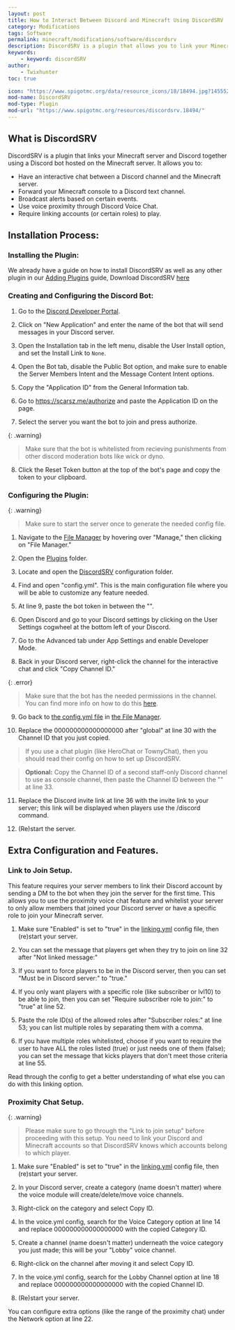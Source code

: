 ```yaml
---
layout: post
title: How to Interact Between Discord and Minecraft Using DiscordSRV
category: Modifications
tags: Software
permalink: minecraft/modifications/software/discordsrv
description: DiscordSRV is a plugin that allows you to link your Minecraft server and Discord server together.
keywords:
    - keyword: discordSRV
author:
    - Twixhunter
toc: true

icon: "https://www.spigotmc.org/data/resource_icons/18/18494.jpg?1455529290"
mod-name: DiscordSRV
mod-type: Plugin
mod-url: "https://www.spigotmc.org/resources/discordsrv.18494/"
---
```

## What is DiscordSRV
DiscordSRV is a plugin that links your Minecraft server and Discord together using a Discord bot hosted on the Minecraft server.
It allows you to:
- Have an interactive chat between a Discord channel and the Minecraft server.
- Forward your Minecraft console to a Discord text channel.
- Broadcast alerts based on certain events.
- Use voice proximity through Discord Voice Chat.
- Require linking accounts (or certain roles) to play.

## Installation Process:

### Installing the Plugin:
We already have a guide on how to install DiscordSRV as well as any other plugin in our [Adding Plugins](/minecraft/modifications/general/adding-plugins) guide, Download DiscordSRV [here](https://get.discordsrv.com)

### Creating and Configuring the Discord Bot:
1. Go to the [Discord Developer Portal](https://discord.com/developers/applications/).

2. Click on "New Application" and enter the name of the bot that will send messages in your Discord server.

3. Open the Installation tab in the left menu, disable the User Install option, and set the Install Link to `None`.

4. Open the Bot tab, disable the Public Bot option, and make sure to enable the Server Members Intent and the Message Content Intent options.

5. Copy the "Application ID" from the General Information tab.

6. Go to https://scarsz.me/authorize and paste the Application ID on the page.

7. Select the server you want the bot to join and press authorize.

{: .warning}
> Make sure that the bot is whitelisted from recieving punishments from other discord moderation bots like wick or dyno.

8. Click the Reset Token button at the top of the bot's page and copy the token to your clipboard.

### Configuring the Plugin:
{: .warning}
> Make sure to start the server once to generate the needed config file.

1. Navigate to the [File Manager](https://client.falixnodes.net/server/filemanager) by hovering over "Manage," then clicking on "File Manager."

2. Open the [Plugins](https://client.falixnodes.net/server/filemanager?dir=/plugins/) folder.

3. Locate and open the [DiscordSRV](https://client.falixnodes.net/server/filemanager?dir=/plugins/DiscordSRV/) configuration folder.

4. Find and open "config.yml". This is the main configuration file where you will be able to customize any feature needed.

5. At line 9, paste the bot token in between the "".

6. Open Discord and go to your Discord settings by clicking on the User Settings cogwheel at the bottom left of your Discord.

7. Go to the Advanced tab under App Settings and enable Developer Mode.

8. Back in your Discord server, right-click the channel for the interactive chat and click "Copy Channel ID."

{: .error}
> Make sure that the bot has the needed permissions in the channel. You can find more info on how to do this [here](https://docs.discordsrv.com/installation/initial-setup/#give-the-bot-the-discord-permissions-it-needs-to-run).

9. Go back to [the config.yml file](https://client.falixnodes.net/server/edit?path=/plugins/DiscordSRV/config.yml&file=config.yml&mime=text/plain) in [the File Manager](https://client.falixnodes.net/server/filemanager?dir=/plugins/DiscordSRV/).

10. Replace the 000000000000000000 after "global" at line 30 with the Channel ID that you just copied.

> If you use a chat plugin (like HeroChat or TownyChat), then you should read their config on how to set up DiscordSRV.

> <strong>Optional:</strong> Copy the Channel ID of a second staff-only Discord channel to use as console channel, then paste the Channel ID between the "" at line 33.

11. Replace the Discord invite link at line 36 with the invite link to your server; this link will be displayed when players use the /discord command.

12. (Re)start the server.

## Extra Configuration and Features.
### Link to Join Setup.

This feature requires your server members to link their Discord account by sending a DM to the bot when they join the server for the first time. This allows you to use the proximity voice chat feature and whitelist your server to only allow members that joined your Discord server or have a specific role to join your Minecraft server.

1. Make sure "Enabled" is set to "true" in the [linking.yml](https://client.falixnodes.net/server/edit?path=/plugins/DiscordSRV/linking.yml&file=linking.yml&mime=text/plain) config file, then (re)start your server.

2. You can set the message that players get when they try to join on line 32 after "Not linked message:"

3. If you want to force players to be in the Discord server, then you can set "Must be in Discord server:" to "true."

4. If you only want players with a specific role (like subscriber or lvl10) to be able to join, then you can set "Require subscriber role to join:" to "true" at line 52.

5. Paste the role ID(s) of the allowed roles after "Subscriber roles:" at line 53; you can list multiple roles by separating them with a comma.

6. If you have multiple roles whitelisted, choose if you want to require the user to have ALL the roles listed (true) or just needs one of them (false); you can set the message that kicks players that don't meet those criteria at line 55.

Read through the config to get a better understanding of what else you can do with this linking option.

### Proximity Chat Setup.

{: .warning}
> Please make sure to go through the "Link to join setup" before proceeding with this setup. You need to link your Discord and Minecraft accounts so that DiscordSRV knows which accounts belong to which player.

1. Make sure "Enabled" is set to "true" in the [linking.yml](https://client.falixnodes.net/server/edit?path=/plugins/DiscordSRV/linking.yml&file=linking.yml&mime=text/plain) config file, then (re)start your server.

2. In your Discord server, create a category (name doesn't matter) where the voice module will create/delete/move voice channels.

3. Right-click on the category and select Copy ID.

4. In the voice.yml config, search for the Voice Category option at line 14 and replace 000000000000000000 with the copied Category ID.

5. Create a channel (name doesn't matter) underneath the voice category you just made; this will be your "Lobby" voice channel.

6. Right-click on the channel after moving it and select Copy ID.

7. In the voice.yml config, search for the Lobby Channel option at line 18 and replace 000000000000000000 with the copied Channel ID.

8. (Re)start your server.

You can configure extra options (like the range of the proximity chat) under the Network option at line 22.
